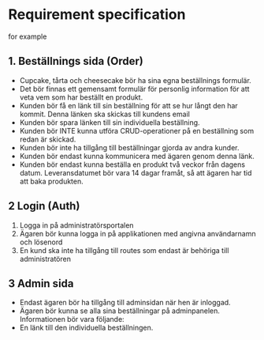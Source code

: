 # Requirement specification

for example

## 1. Beställnings sida (Order)
- Cupcake, tårta och cheesecake bör ha sina egna beställnings formulär.
- Det bör finnas ett gemensamt formulär för personlig information för att veta vem som har beställt en produkt.
- Kunden bör få en länk till sin beställning för att se hur långt den har kommit. Denna länken ska skickas till kundens email
- Kunden bör spara länken till sin individuella beställning.
- Kunden bör INTE kunna utföra CRUD-operationer på en beställning som redan är skickad.
- Kunden bör inte ha tillgång till beställningar gjorda av andra kunder.
- Kunden bör endast kunna kommunicera med ägaren genom denna länk.
- Kunden bör endast kunna beställa en produkt två veckor från dagens datum. Leveransdatumet bör vara 14 dagar framåt, så att ägaren har tid att baka produkten.

## 2 Login (Auth)
1. Logga in på administratörsportalen
2. Ägaren bör kunna logga in på applikationen med angivna användarnamn och lösenord
3. En kund ska inte ha tillgång till routes som endast är behöriga till administratören
## 3 Admin sida
- Endast ägaren bör ha tillgång till adminsidan när hen är inloggad.
- Ägaren bör kunna se alla sina beställningar på adminpanelen. Informationen bör vara följande:
- En länk till den individuella beställningen.
